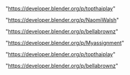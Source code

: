 "https://developer.blender.org/p/topthaiplay"

"https://developer.blender.org/p/NaomiWalsh"

"https://developer.blender.org/p/bellabrownz"

 
"https://developer.blender.org/p/Myassignment"


"https://developer.blender.org/p/topthaiplay"


"https://developer.blender.org/p/bellabrownz"


 
